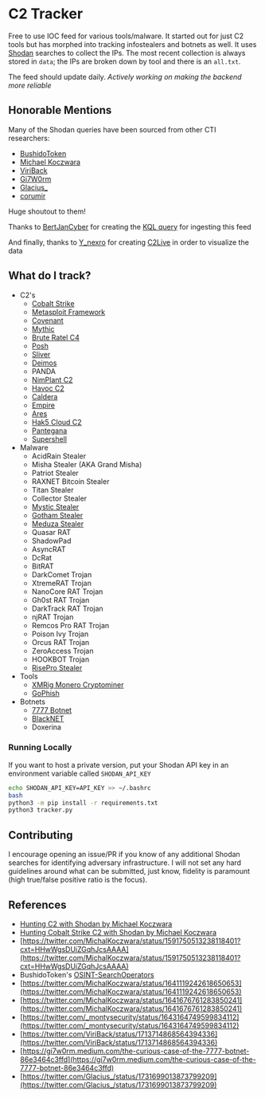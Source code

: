 # C2 Tracker

Free to use IOC feed for various tools/malware. It started out for just C2 tools but has morphed into tracking infostealers and botnets as well. It uses [Shodan](https://www.shodan.io/) searches to collect the IPs. The most recent collection is always stored in `data`; the IPs are broken down by tool and there is an `all.txt`.

The feed should update daily. *Actively working on making the backend more reliable*

## Honorable Mentions

Many of the Shodan queries have been sourced from other CTI researchers:

- [BushidoToken](https://twitter.com/BushidoToken)
- [Michael Koczwara](https://twitter.com/MichalKoczwara)
- [ViriBack](https://twitter.com/ViriBack)
- [Gi7W0rm](https://twitter.com/Gi7w0rm)
- [Glacius_](https://twitter.com/Glacius_)
- [corumir](https://github.com/corumir)

Huge shoutout to them!

Thanks to [BertJanCyber](https://twitter.com/BertJanCyber) for creating the [KQL query](https://github.com/Bert-JanP/Hunting-Queries-Detection-Rules/blob/main/Threat%20Hunting/TI%20Feed%20-%20MontySecurity%20C2%20Tracker%20All%20IPs.md) for ingesting this feed

And finally, thanks to [Y_nexro](https://twitter.com/Y_NeXRo) for creating [C2Live](https://github.com/YoNixNeXRo/C2Live) in order to visualize the data

## What do I track?

- C2's
    - [Cobalt Strike](https://www.cobaltstrike.com/)
    - [Metasploit Framework](https://www.metasploit.com/)
    - [Covenant](https://github.com/cobbr/Covenant)
    - [Mythic](https://github.com/its-a-feature/Mythic)
    - [Brute Ratel C4](https://bruteratel.com/)
    - [Posh](https://github.com/nettitude/PoshC2)
    - [Sliver](https://github.com/BishopFox/sliver)
    - [Deimos](https://github.com/DeimosC2/DeimosC2)
    - PANDA
    - [NimPlant C2](https://github.com/chvancooten/NimPlant)
    - [Havoc C2](https://github.com/HavocFramework/Havoc)
    - [Caldera](https://caldera.mitre.org/)
    - [Empire](https://github.com/EmpireProject/Empire)
    - [Ares](https://github.com/sweetsoftware/Ares)
    - [Hak5 Cloud C2](https://shop.hak5.org/products/c2)
    - [Pantegana](https://github.com/cassanof/pantegana)
    - [Supershell](https://github.com/tdragon6/Supershell/tree/main)
- Malware
    - AcidRain Stealer
    - Misha Stealer (AKA Grand Misha)
    - Patriot Stealer
    - RAXNET Bitcoin Stealer
    - Titan Stealer
    - Collector Stealer
    - [Mystic Stealer](https://twitter.com/_montysecurity/status/1643164749599834112)
    - [Gotham Stealer](https://twitter.com/FalconFeedsio/status/1705765083429863720)
    - [Meduza Stealer](https://twitter.com/g0njxa/status/1717563999984717991?t=rcVyVA2zwgJtHN5jz4wy7A&s=19)
    - Quasar RAT
    - ShadowPad
    - AsyncRAT
    - DcRat
    - BitRAT
    - DarkComet Trojan
    - XtremeRAT Trojan
    - NanoCore RAT Trojan
    - Gh0st RAT Trojan
    - DarkTrack RAT Trojan
    - njRAT Trojan
    - Remcos Pro RAT Trojan
    - Poison Ivy Trojan
    - Orcus RAT Trojan
    - ZeroAccess Trojan
    - HOOKBOT Trojan
    - [RisePro Stealer](https://github.com/noke6262/RisePro-Stealer)
- Tools
    - [XMRig Monero Cryptominer](https://xmrig.com/)
    - [GoPhish](https://getgophish.com/)
- Botnets
    - [7777 Botnet](https://gi7w0rm.medium.com/the-curious-case-of-the-7777-botnet-86e3464c3ffd)
    - [BlackNET](https://github.com/suriya73/BlackNET)
    - Doxerina

### Running Locally

If you want to host a private version, put your Shodan API key in an environment variable called `SHODAN_API_KEY`

```bash
echo SHODAN_API_KEY=API_KEY >> ~/.bashrc
bash
python3 -m pip install -r requirements.txt
python3 tracker.py
```

## Contributing

I encourage opening an issue/PR if you know of any additional Shodan searches for identifying adversary infrastructure. I will not set any hard guidelines around what can be submitted, just know, fidelity is paramount (high true/false positive ratio is the focus).

## References

- [Hunting C2 with Shodan by Michael Koczwara](https://michaelkoczwara.medium.com/hunting-c2-with-shodan-223ca250d06f)
- [Hunting Cobalt Strike C2 with Shodan by Michael Koczwara](https://michaelkoczwara.medium.com/cobalt-strike-c2-hunting-with-shodan-c448d501a6e2)
- [https://twitter.com/MichalKoczwara/status/1591750513238118401?cxt=HHwWgsDUiZGqhJcsAAAA](https://twitter.com/MichalKoczwara/status/1591750513238118401?cxt=HHwWgsDUiZGqhJcsAAAA)
- BushidoToken's [OSINT-SearchOperators](https://github.com/BushidoUK/OSINT-SearchOperators/blob/main/ShodanAdversaryInfa.md)
- [https://twitter.com/MichalKoczwara/status/1641119242618650653](https://twitter.com/MichalKoczwara/status/1641119242618650653)
- [https://twitter.com/MichalKoczwara/status/1641676761283850241](https://twitter.com/MichalKoczwara/status/1641676761283850241)
- [https://twitter.com/_montysecurity/status/1643164749599834112](https://twitter.com/_montysecurity/status/1643164749599834112)
- [https://twitter.com/ViriBack/status/1713714868564394336](https://twitter.com/ViriBack/status/1713714868564394336)
- [https://gi7w0rm.medium.com/the-curious-case-of-the-7777-botnet-86e3464c3ffd](https://gi7w0rm.medium.com/the-curious-case-of-the-7777-botnet-86e3464c3ffd)
- [https://twitter.com/Glacius_/status/1731699013873799209](https://twitter.com/Glacius_/status/1731699013873799209)